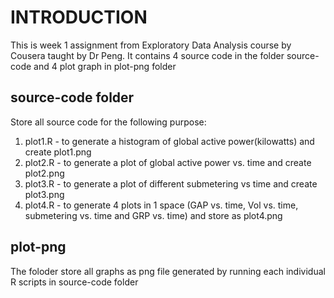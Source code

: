 # INTRODUCTION
This is week 1 assignment from Exploratory Data Analysis course by Cousera taught by Dr Peng. It contains 4 source code in the folder source-code and 4 plot graph in plot-png folder

## source-code folder
Store all source code for the following purpose:
1. plot1.R - to generate a histogram of global active power(kilowatts) and create plot1.png
2. plot2.R - to generate a plot of global active power vs. time and create plot2.png
3. plot3.R - to generate a plot of different submetering vs time and create plot3.png
4. plot4.R - to generate 4 plots in 1 space (GAP vs. time, Vol vs. time, submetering vs. time and GRP vs. time) and store as plot4.png

## plot-png
The foloder store all graphs as png file generated by running each individual R scripts in source-code folder
